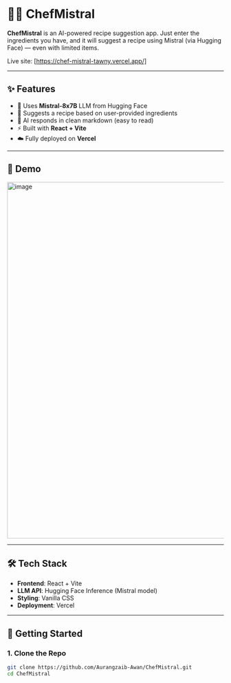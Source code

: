 # 👨‍🍳 ChefMistral

**ChefMistral** is an AI-powered recipe suggestion app. Just enter the ingredients you have, and it will suggest a recipe using Mistral (via Hugging Face) — even with limited items.

Live site: [https://chef-mistral-tawny.vercel.app/]

---

## ✨ Features

- 🧠 Uses **Mistral-8x7B** LLM from Hugging Face
- 🍳 Suggests a recipe based on user-provided ingredients
- 📝 AI responds in clean markdown (easy to read)
- ⚡ Built with **React + Vite**
- ☁️ Fully deployed on **Vercel**

---

## 📸 Demo

<img width="1612" height="829" alt="image" src="https://github.com/user-attachments/assets/1822e970-24e8-4471-bb6c-0838af24d3d3" />

---

## 🛠️ Tech Stack

- **Frontend**: React + Vite
- **LLM API**: Hugging Face Inference (Mistral model)
- **Styling**: Vanilla CSS
- **Deployment**: Vercel

---

## 🚀 Getting Started

### 1. Clone the Repo

```bash
git clone https://github.com/Aurangzaib-Awan/ChefMistral.git
cd ChefMistral
